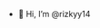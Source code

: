 - 👋 Hi, I’m @rizkyy14

<!---
rizkyy14/rizkyy14 is a ✨ special ✨ repository because its `README.md` (this file) appears on your GitHub profile.
You can click the Preview link to take a look at your changes.
--->
